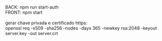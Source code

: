 BACK: npm run start-auth<br/>
FRONT: npm start<br/>
<br/>
gerar chave privada e certificado https:<br/>
openssl req -x509 -sha256 -nodes -days 365 -newkey rsa:2048 -keyout server.key -out server.crt